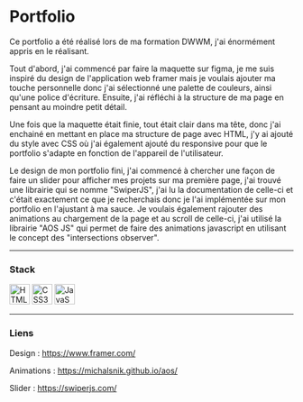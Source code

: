 # Portfolio

Ce portfolio a été réalisé lors de ma formation DWWM, j'ai énormément appris en le réalisant. 

Tout d'abord, j'ai commencé par faire la maquette sur figma, je me suis inspiré du design de l'application web framer mais je voulais ajouter ma touche personnelle donc j'ai sélectionné une palette de couleurs, ainsi qu'une police d'écriture. Ensuite, j'ai réfléchi à la structure de ma page en pensant au moindre petit détail. 

Une fois que la maquette était finie, tout était clair dans ma tête, donc j'ai enchainé en mettant en place ma structure de page avec HTML, j'y ai ajouté du style avec CSS où j'ai également ajouté du responsive pour que le portfolio s'adapte en fonction de l'appareil de l'utilisateur.

Le design de mon portfolio fini, j'ai commencé à chercher une façon de faire un slider pour afficher mes projets sur ma première page, j'ai trouvé une librairie qui se nomme "SwiperJS", j'ai lu la documentation de celle-ci et c'était exactement ce que je recherchais donc je l'ai implémentée sur mon portfolio en l'ajustant à ma sauce. Je voulais également rajouter des animations au chargement de la page et au scroll de celle-ci, j'ai utilisé la librairie "AOS JS" qui permet de faire des animations javascript en utilisant le concept des "intersections observer".

---
### Stack
<a href="https://developer.mozilla.org/en-US/docs/Glossary/HTML5" target="_blank" rel="noreferrer"><img src="https://raw.githubusercontent.com/danielcranney/readme-generator/main/public/icons/skills/html5-colored.svg" width="36" height="36" alt="HTML5" /></a>
<a href="https://www.w3.org/TR/CSS/#css" target="_blank" rel="noreferrer"><img src="https://raw.githubusercontent.com/danielcranney/readme-generator/main/public/icons/skills/css3-colored.svg" width="36" height="36" alt="CSS3" /></a>
<a href="https://developer.mozilla.org/en-US/docs/Web/JavaScript" target="_blank" rel="noreferrer"><img src="https://raw.githubusercontent.com/danielcranney/readme-generator/main/public/icons/skills/javascript-colored.svg" width="36" height="36" alt="JavaScript" /></a>

---

### Liens 

Design : https://www.framer.com/ 

Animations : https://michalsnik.github.io/aos/

Slider : https://swiperjs.com/
